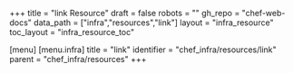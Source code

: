 +++
title = "link Resource"
draft = false
robots = ""
gh_repo = "chef-web-docs"
data_path = ["infra","resources","link"]
layout = "infra_resource"
toc_layout = "infra_resource_toc"

[menu]
  [menu.infra]
    title = "link"
    identifier = "chef_infra/resources/link"
    parent = "chef_infra/resources"
+++

<!-- The contents of this page are automatically generated from the link.yaml file in the data/infra/resources directory. -->
<!-- To suggest a change, edit the https://github.com/chef/chef/blob/main/lib/chef/resource/link.rb file and submit a pull request to the https://github.com/chef/chef repository. -->
<!-- markdownlint-disable-file -->
